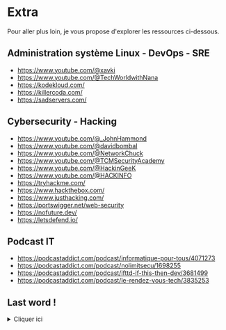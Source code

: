 # Extra

Pour aller plus loin, je vous propose d'explorer les ressources ci-dessous.

## Administration système Linux - DevOps - SRE

- https://www.youtube.com/@xavki
- https://www.youtube.com/@TechWorldwithNana
- https://kodekloud.com/
- https://killercoda.com/
- https://sadservers.com/


## Cybersecurity - Hacking

- https://www.youtube.com/@_JohnHammond
- https://www.youtube.com/@davidbombal
- https://www.youtube.com/@NetworkChuck
- https://www.youtube.com/@TCMSecurityAcademy
- https://www.youtube.com/@HackinGeeK
- https://www.youtube.com/@HACKINFO
- https://tryhackme.com/
- https://www.hackthebox.com/
- https://www.justhacking.com/
- https://portswigger.net/web-security
- https://nofuture.dev/
- https://letsdefend.io/


## Podcast IT

- https://podcastaddict.com/podcast/informatique-pour-tous/4071273
- https://podcastaddict.com/podcast/nolimitsecu/1698255
- https://podcastaddict.com/podcast/ifttd-if-this-then-dev/3681499
- https://podcastaddict.com/podcast/le-rendez-vous-tech/3835253


## Last word !

<details>
  <summary>Cliquer ici</summary>
  Que ta vie ne soit pas une vie stérile. — Sois utile. — Laisse ton empreinte.
    <br>
    St Josémaria, (Chemin n°1).
</details>
